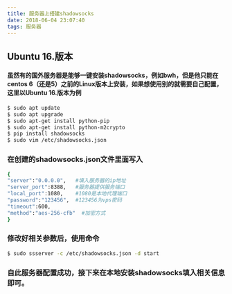 ```yaml
---
title: 服务器上搭建shadowsocks
date: 2018-06-04 23:07:40
tags: 服务器
---
```



## Ubuntu 16.版本
#### 虽然有的国外服务器是能够一键安装shadowsocks，例如bwh，但是他只能在centos 6（还是5）之前的Linux版本上安装，如果想使用别的就需要自己配置，这里以Ubuntu 16.版本为例
``` bash
$ sudo apt update
$ sudo apt upgrade
$ sudo apt-get install python-pip
$ sudo apt-get install python-m2crypto
$ pip install shadowsocks
$ sudo vim /etc/shadowsocks.json
```

### 在创建的shadowsocks.json文件里面写入
``` bash
{
"server":"0.0.0.0",   #填入服务器的ip地址
"server_port":8388,   #服务器提供服务端口
"local_port":1080,    #1080是本地代理端口
"password":"123456",  #123456为vps密码  
"timeout":600,
"method":"aes-256-cfb"  #加密方式
}
```

### 修改好相关参数后，使用命令

``` bash
$ sudo ssserver -c /etc/shadowsocks.json -d start
```

### 自此服务器配置成功，接下来在本地安装shadowsocks填入相关信息即可。

